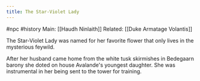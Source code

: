 ---title: The Star-Violet Lady---
#npc #history 
Main: [[Haudh Ninlaith]]
Related: [[Duke Armatage Volantis]]

The Star-Violet Lady was named for her favorite flower that only lives in the mysterious feywild.

After her husband came home from the white tusk skirmishes in Bedegaarn barony she doted on house Avalande's youngest daughter. She was instrumental in her being sent to the tower for training.
